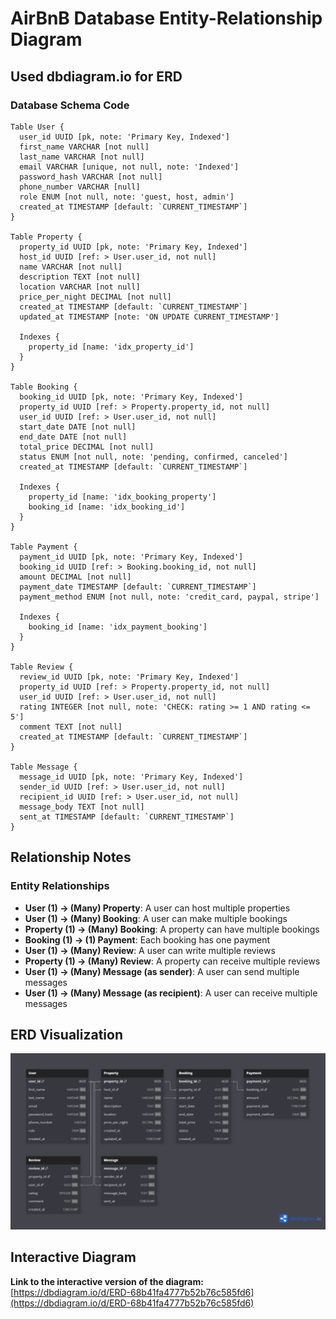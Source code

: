 # AirBnB Database Entity-Relationship Diagram

## Used dbdiagram.io for ERD

### Database Schema Code

```dbml
Table User {
  user_id UUID [pk, note: 'Primary Key, Indexed']
  first_name VARCHAR [not null]
  last_name VARCHAR [not null]
  email VARCHAR [unique, not null, note: 'Indexed']
  password_hash VARCHAR [not null]
  phone_number VARCHAR [null]
  role ENUM [not null, note: 'guest, host, admin']
  created_at TIMESTAMP [default: `CURRENT_TIMESTAMP`]
}

Table Property {
  property_id UUID [pk, note: 'Primary Key, Indexed']
  host_id UUID [ref: > User.user_id, not null]
  name VARCHAR [not null]
  description TEXT [not null]
  location VARCHAR [not null]
  price_per_night DECIMAL [not null]
  created_at TIMESTAMP [default: `CURRENT_TIMESTAMP`]
  updated_at TIMESTAMP [note: 'ON UPDATE CURRENT_TIMESTAMP']
  
  Indexes {
    property_id [name: 'idx_property_id']
  }
}

Table Booking {
  booking_id UUID [pk, note: 'Primary Key, Indexed']
  property_id UUID [ref: > Property.property_id, not null]
  user_id UUID [ref: > User.user_id, not null]
  start_date DATE [not null]
  end_date DATE [not null]
  total_price DECIMAL [not null]
  status ENUM [not null, note: 'pending, confirmed, canceled']
  created_at TIMESTAMP [default: `CURRENT_TIMESTAMP`]
  
  Indexes {
    property_id [name: 'idx_booking_property']
    booking_id [name: 'idx_booking_id']
  }
}

Table Payment {
  payment_id UUID [pk, note: 'Primary Key, Indexed']
  booking_id UUID [ref: > Booking.booking_id, not null]
  amount DECIMAL [not null]
  payment_date TIMESTAMP [default: `CURRENT_TIMESTAMP`]
  payment_method ENUM [not null, note: 'credit_card, paypal, stripe']
  
  Indexes {
    booking_id [name: 'idx_payment_booking']
  }
}

Table Review {
  review_id UUID [pk, note: 'Primary Key, Indexed']
  property_id UUID [ref: > Property.property_id, not null]
  user_id UUID [ref: > User.user_id, not null]
  rating INTEGER [not null, note: 'CHECK: rating >= 1 AND rating <= 5']
  comment TEXT [not null]
  created_at TIMESTAMP [default: `CURRENT_TIMESTAMP`]
}

Table Message {
  message_id UUID [pk, note: 'Primary Key, Indexed']
  sender_id UUID [ref: > User.user_id, not null]
  recipient_id UUID [ref: > User.user_id, not null]
  message_body TEXT [not null]
  sent_at TIMESTAMP [default: `CURRENT_TIMESTAMP`]
}
```

## Relationship Notes

### Entity Relationships
- **User (1) → (Many) Property**: A user can host multiple properties
- **User (1) → (Many) Booking**: A user can make multiple bookings
- **Property (1) → (Many) Booking**: A property can have multiple bookings
- **Booking (1) → (1) Payment**: Each booking has one payment
- **User (1) → (Many) Review**: A user can write multiple reviews
- **Property (1) → (Many) Review**: A property can receive multiple reviews
- **User (1) → (Many) Message (as sender)**: A user can send multiple messages
- **User (1) → (Many) Message (as recipient)**: A user can receive multiple messages

## ERD Visualization

![AirBnB ERD](ERD.png)

## Interactive Diagram

**Link to the interactive version of the diagram:**  
[https://dbdiagram.io/d/ERD-68b41fa4777b52b76c585fd6](https://dbdiagram.io/d/ERD-68b41fa4777b52b76c585fd6)

